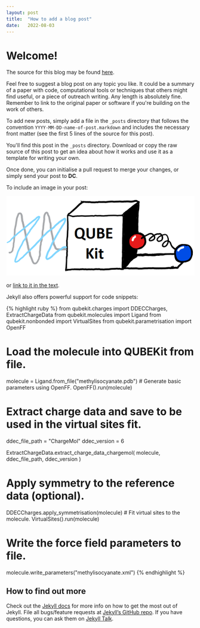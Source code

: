 ```yaml
---
layout: post
title:  "How to add a blog post"
date:   2022-08-03
---
```


# Welcome!

The source for this blog may be found [here][blog-source].

Feel free to suggest a blog post on any topic you like. It could be a summary of a paper with code, computational tools or techniques that others might find useful, or a piece of outreach writing. Any length is absolutely fine. Remember to link to the original paper or software if you're building on the work of others.

To add new posts, simply add a file in the `_posts` directory that follows the convention `YYYY-MM-DD-name-of-post.markdown` and includes the necessary front matter (see the first 5 lines of the source for this post).

You'll find this post in the `_posts` directory. Download or copy the raw source of this post to get an idea about how it works and use it as a template for writing your own.

Once done, you can initialise a pull request to merge your changes, or simply send your post to **DC**.

To include an image in your post:

![QUBEKit logo](/assets/QuBeKit.png)

or [link to it in the text](/assets/QuBeKit.png).

Jekyll also offers powerful support for code snippets:

{% highlight ruby %}
from qubekit.charges import DDECCharges, ExtractChargeData
from qubekit.molecules import Ligand
from qubekit.nonbonded import VirtualSites
from qubekit.parametrisation import OpenFF

# Load the molecule into QUBEKit from file.
molecule = Ligand.from_file("methylisocyanate.pdb") # Generate basic parameters using OpenFF.
OpenFF().run(molecule)

# Extract charge data and save to be used in the virtual sites fit.
ddec_file_path = "ChargeMol"
ddec_version = 6

ExtractChargeData.extract_charge_data_chargemol(
    molecule, ddec_file_path, ddec_version
)

# Apply symmetry to the reference data (optional).
DDECCharges.apply_symmetrisation(molecule) # Fit virtual sites to the molecule.
VirtualSites().run(molecule)

# Write the force field parameters to file.
molecule.write_parameters("methylisocyanate.xml")
{% endhighlight %}

## How to find out more

Check out the [Jekyll docs][jekyll-docs] for more info on how to get the most out of Jekyll. File all bugs/feature requests at [Jekyll’s GitHub repo][jekyll-gh]. If you have questions, you can ask them on [Jekyll Talk][jekyll-talk].

[blog-source]: https://github.com/cole-group/cole-group.github.io
[jekyll-docs]: https://jekyllrb.com/docs/home
[jekyll-gh]:   https://github.com/jekyll/jekyll
[jekyll-talk]: https://talk.jekyllrb.com/
